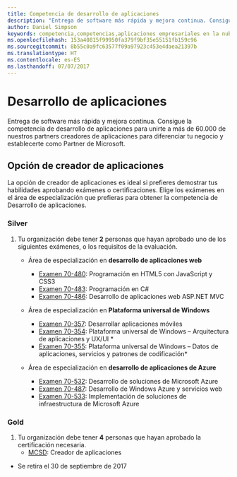 ```yaml
---
title: Competencia de desarrollo de aplicaciones
description: "Entrega de software más rápida y mejora continua. Consigue la competencia de desarrollo de aplicaciones para unirte a más de 60.000 de nuestros partners creadores de aplicaciones para diferenciar tu negocio y establecerte como Partner de Microsoft."
author: Daniel Simpson
keywords: competencia,competencias,aplicaciones empresariales en la nube, desarrollo de aplicaciones
ms.openlocfilehash: 153a40815f99950fa379f9bf35e55151fb159c96
ms.sourcegitcommit: 8b55c0a9fc63577f09a97923c453e4daea21397b
ms.translationtype: HT
ms.contentlocale: es-ES
ms.lasthandoff: 07/07/2017
---
```

# <a name="application-development"></a>Desarrollo de aplicaciones 

Entrega de software más rápida y mejora continua. Consigue la competencia de desarrollo de aplicaciones para unirte a más de 60.000 de nuestros partners creadores de aplicaciones para diferenciar tu negocio y establecerte como Partner de Microsoft.

## <a name="application-builder-option"></a>Opción de creador de aplicaciones
La opción de creador de aplicaciones es ideal si prefieres demostrar tus habilidades aprobando exámenes o certificaciones.  Elige los exámenes en el área de especialización que prefieras para obtener la competencia de Desarrollo de aplicaciones.


### <a name="silver"></a>Silver
1. Tu organización debe tener **2** personas que hayan aprobado uno de los siguientes exámenes, o los requisitos de la evaluación.

    - Área de especialización en **desarrollo de aplicaciones web**
        - [Examen 70-480](https://www.microsoft.com/en-us/learning/exam-70-480.aspx): Programación en HTML5 con JavaScript y CSS3  
        - [Examen 70-483](https://www.microsoft.com/en-us/learning/exam-70-483.aspx): Programación en C# 
        - [Examen 70-486](https://www.microsoft.com/en-us/learning/exam-70-486.aspx): Desarrollo de aplicaciones web ASP.NET MVC  

    - Área de especialización en **Plataforma universal de Windows**
        - [Examen 70-357](https://www.microsoft.com/en-us/learning/exam-70-357.aspx): Desarrollar aplicaciones móviles 
        - [Examen 70-354](https://www.microsoft.com/en-us/learning/exam-70-354.aspx): Plataforma universal de Windows – Arquitectura de aplicaciones y UX/UI *  
        - [Examen 70-355](https://www.microsoft.com/en-us/learning/exam-70-355.aspx): Plataforma universal de Windows – Datos de aplicaciones, servicios y patrones de codificación*  

    - Área de especialización en **desarrollo de aplicaciones de Azure**
        - [Examen 70-532](https://www.microsoft.com/en-us/learning/exam-70-532.aspx): Desarrollo de soluciones de Microsoft Azure 
        - [Examen 70-487](https://www.microsoft.com/en-us/learning/exam-70-487.aspx): Desarrollo de Windows Azure y servicios web
        - [Examen 70-533](https://www.microsoft.com/en-us/learning/exam-70-533.aspx): Implementación de soluciones de infraestructura de Microsoft Azure   


### <a name="gold"></a>Gold
1. Tu organización debe tener **4** personas que hayan aprobado la certificación necesaria.
    - [MCSD](https://www.microsoft.com/en-us/learning/mcsd-app-builder-certification.aspx): Creador de aplicaciones 

* Se retira el 30 de septiembre de 2017
